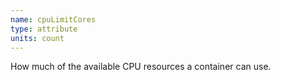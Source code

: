 ```yaml
---
name: cpuLimitCores
type: attribute
units: count
---
```


How much of the available CPU resources a container can use.
